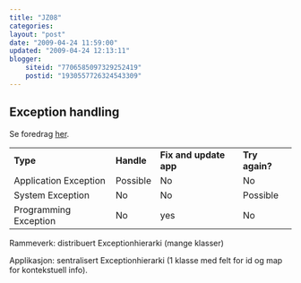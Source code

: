 ```yaml
---
title: "JZ08"
categories: 
layout: "post"
date: "2009-04-24 11:59:00"
updated: "2009-04-24 12:13:11"
blogger:
    siteid: "7706585097329252419"
    postid: "1930557726324543309"
---
```


## Exception handling
Se foredrag <a href="http://javazone.no/incogito/session/Riktig+feilh%C3%A5ndtering+%28og+ja%2C+checked+exceptions+er+skadelige%29.html#">her</a>.

<table>

<tbody><tr style="font-weight: bold;">

<td style="font-weight: bold;">Type</td>

<td>Handle</td>

<td>Fix and update app</td>

<td>Try again?</td>

</tr>

<tr>

<td>Application Exception</td>

<td>Possible</td>

<td>No</td>

<td>No</td>

</tr>

<tr>

<td>System Exception</td>

<td>No</td>

<td>No</td>

<td>Possible</td>

</tr>

<tr>

<td>Programming Exception</td>

<td>No</td>

<td>yes</td>

<td>No</td>

</tr>

</tbody></table>

Rammeverk: distribuert Exceptionhierarki (mange klasser)

Applikasjon: sentralisert Exceptionhierarki (1 klasse med felt for id og map for kontekstuell info).
